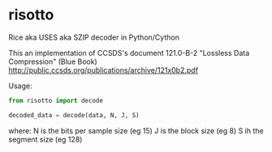 # risotto
Rice aka USES aka SZIP decoder in Python/Cython

This an implementation of CCSDS's document 121.0-B-2 "Lossless Data Compression" (Blue Book)
 http://public.ccsds.org/publications/archive/121x0b2.pdf

Usage:

```python
from risotto import decode

decoded_data = decode(data, N, J, S)
```

where:
  N is the bits per sample size (eg 15)
  J is the block size (eg 8)
  S ih the segment size (eg 128)



